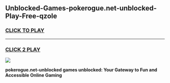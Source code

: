 
## Unblocked-Games-pokerogue.net-unblocked-Play-Free-qzole
<h3>
<a href="https://premium76.site?title=pokerogue.net-unblocked&ref=21A">CLICK TO PLAY</a></h3>
<hr>

<h3>
<a href="https://premium76.site?title=pokerogue.net-unblocked&ref=21A">CLICK 2 PLAY</a>
  
</h3>

<a href="https://premium76.site?title=pokerogue.net-unblocked&ref=21A"><img src="https://clearcache.store/games.png"></a>


**pokerogue.net-unblocked games unblocked: Your Gateway to Fun and Accessible Online Gaming**
